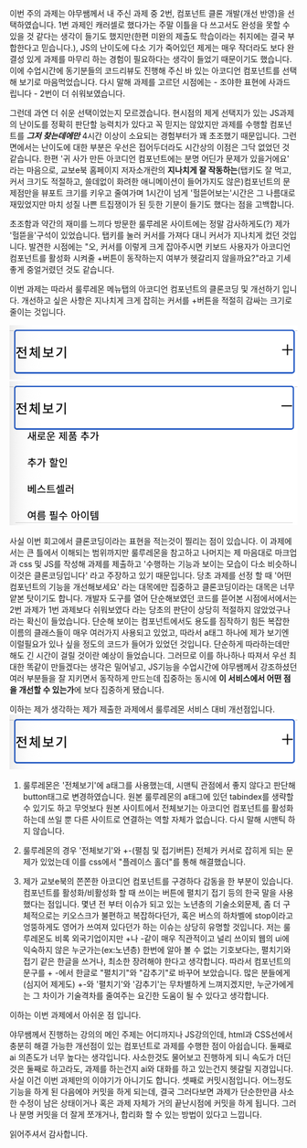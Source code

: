 이번 주의 과제는 야무쌤께서 내 주신 과제 중 2번, 컴포넌트 클론 개발(개선 반영)을 선택하였습니다. 1번 과제인 캐러셀로 했다가는 주말 이틀을 다 쓰고서도 완성을 못할 수 있을 것 같다는 생각이 들기도 했지만(한편 미완의 제출도 학습이라는 취지에는 결국 부합한다고 믿습니다.), JS의 난이도에 다소 기가 죽어있던 제게는 매우 작더라도 보다 완결성 있게 과제를 마무리 하는 경험이 필요하다는 생각이 들었기 때문이기도 했습니다. 이에 수업시간에 동기분들의 코드리뷰도 진행해 주신 바 있는 아코디언 컴포넌트를 선택해 보기로 마음먹었습니다. 다시 말해 과제를 고르던 시점에는 - 조야한 표현에 사과드립니다 - 2번이 더 쉬워보였습니다.

그런데 과연 더 쉬운 선택이었는지 모르겠습니다. 현시점의 제게 선택지가 있는 JS과제의 난이도를 정확히 판단할 능력치가 있다고 꼭 믿지는 않았지만 과제를 수행할 컴포넌트를 **_그저 찾는데에만_** 4시간 이상이 소요되는 경험부터가 꽤 초조했기 때문입니다. 그런 면에서는 난이도에 대한 부분은 우선은 접어두더라도 시간상의 이점은 그닥 없었던 것 같습니다.
한편 '귀 사가 만든 아코디언 컴포넌트에는 분명 어딘가 문제가 있을거에요' 라는 마음으로, 교보e북 홈페이지 저자소개란의 **지나치게 잘 작동하는**(탭키도 잘 먹고, 커서 크기도 적절하고, 쓸데없이 화려한 애니메이션이 들어가지도 않은)컴포넌트의 문제점만을 뷰포트 크기를 키우고 줄여가며 1시간이 넘게 '헐뜯어보는'시간은 그 나름대로 재밌었지만 마치 성질 나쁜 트집쟁이가 된 듯한 기분이 들기도 했다는 점을 고백합니다.

초조함과 약간의 재미를 느끼다 방문한 룰루레몬 사이트에는 정말 감사하게도(?) 제가 '헐뜯을'구석이 있었습니다. 탭키를 눌러 커서를 가져다 대니 커서가 지나치게 컸던 것입니다. 발견한 시점에는 "오, 커서를 이렇게 크게 잡아주시면 키보드 사용자가 아코디언 컴포넌트를 활성화 시켜줄 +버튼이 동작하는지 여부가 헷갈리지 않을까요?"라고 기세좋게 중얼거렸던 것도 같습니다.

이번 과제는 따라서 룰루레몬 메뉴탭의 아코디언 컴포넌트의 클론코딩 및 개선하기 입니다. 개선하고 싶은 사항은 지나치게 크게 잡히는 커서를 +버튼을 적절히 감싸는 크기로 줄이는 것입니다.

![커서가 너무 커요](images/fullview.png)
![열어도 마찬가지로 너무 커요](images/openup.png)

사실 이번 회고에서 클론코딩이라는 표현을 적는것이 찔리는 점이 있습니다. 이 과제에서는 큰 틀에서 이해되는 범위까지만 룰루레몬을 참고하고 나머지는 제 마음대로 마크업과 css 및 JS를 작성해 과제를 제출하고 '수행하는 기능과 보이는 모습이 다소 비슷하니 이것은 클론코딩입니다' 라고 주장하고 있기 때문입니다. 당초 과제를 선정 할 때 '어떤 컴포넌트의 기능을 개선해보세요' 라는 대목에만 집중하고 클론코딩이라는 대목은 너무 얕본 탓이기도 합니다. 개발자 도구를 열어 단순해보였던 코드를 뜯어본 시점에서에서는 2번 과제가 1번 과제보다 쉬워보였다 라는 당초의 판단이 상당히 적절하지 않았었구나라는 확신이 들었습니다.
단순해 보이는 컴포넌트에서도 용도를 짐작하기 힘든 복잡한 이름의 클래스들이 매우 여러가지 사용되고 있었고, 따라서 a태그 하나에 제가 보기엔 이럴필요가 있나 싶을 정도의 코드가 들어가 있었던 것입니다. 단순하게 따라하는데만 해도 긴 시간이 걸릴 것이란 예상이 들었습니다. 그러므로 이를 하나하나 따져서 우선 최대한 똑같이 만들겠다는 생각은 밀어넣고, JS기능을 수업시간에 야무쌤께서 강조하셨던 여러 부분들을 잘 지키면서 동작하게 만드는데 집중하는 동시에 **이 서비스에서 어떤 점을 개선할 수 있는가**에 보다 집중하게 됐습니다.

이하는 제가 생각하는 제가 제출한 과제에서 룰루레몬 서비스 대비 개선점입니다.
![커서가 너무 커요](images/fullview.png)

1. 룰루레몬은 '전체보기'에 a태그를 사용했는데, 시맨틱 관점에서 좋지 않다고 판단해 button태그로 변경하였습니다. 원본 룰루레몬의 a태그에 있던 tabindex를 생략할 수 있기도 하고 무엇보다 원본 사이트에서 전체보기는 아코디언 컴포넌트를 활성화 하는데 쓰일 뿐 다른 사이트로 연결하는 역할 자체가 없습니다. 다시 말해 시맨틱 하지 않습니다.

2. 룰루레몬의 경우 '전체보기'와 +-(펼침 및 접기버튼) 전체가 커서로 잡히게 되는 문제가 있었는데 이를 css에서 "플레이스 홀더"를 통해 해결했습니다.

3. 제가 교보e북의 쫀쫀한 아코디언 컴포넌트를 구경하다 감동을 한 부분이 있습니다. 컴포넌트를 활성화/비활성화 할 때 쓰이는 버튼에 펼치기 접기 등의 한국 말을 사용했다는 점입니다. 몇년 전 부터 이슈가 되고 있는 노년층의 기술소외문제, 좀 더 구체적으로는 키오스크가 불편하고 복잡하다던가, 혹은 버스의 하차벨에 stop이라고 엉뚱하게도 영어가 쓰여져 있다던가 하는 이슈는 상당히 유명할 것입니다. 저는 룰루레몬도 비록 외국기업이지만 +나 -같이 매우 직관적이고 널리 쓰이되 웹의 ui에 익숙하지 않은 누군가는(ex:노년층) 한번에 알아 볼 수 없는 기호보다는, 펼치기와 접기 같은 한글을 쓰거나, 최소한 장려해야 한다고 생각합니다. 따라서 컴포넌트의 문구를 + -에서 한글로 "펼치기"와 "감추기"로 바꾸어 보았습니다. 많은 분들에게(심지어 제게도) +-와 '펼치기'와 '감추기'는 무차별하게 느껴지겠지만, 누군가에게는 그 차이가 기술격차를 줄여주는 요긴한 도움이 될 수 있다고 생각합니다.

이하는 이번 과제에서 아쉬운 점 입니다.

야무쌤께서 진행하는 강의의 메인 주제는 어디까지나 JS강의인데, html과 CSS선에서 충분히 해결 가능한 개선점이 있는 컴포넌트로 과제를 수행한 점이 아쉽습니다. 둘째로 ai 의존도가 너무 높다는 생각입니다. 사소한것도 물어보고 진행하게 되니 속도가 더딘것은 둘째로 하고라도, 과제를 하는건지 ai와 대화를 하고 있는건지 헷갈릴 지경입니다. 사실 이건 이번 과제만의 이야기가 아니기도 합니다. 셋째로 커밋시점입니다. 어느정도 기능을 하게 된 다음에야 커밋을 하게 되는데, 결국 그러다보면 과제가 단순한만큼 사소한 수정이 남은 상태이거나 혹은 과제 자체가 거의 끝난시점에 커밋을 하게 됩니다. 그러나 분명 커밋을 더 잘게 쪼개거나, 합리화 할 수 있는 방법이 있다고 느낍니다.

읽어주셔서 감사합니다.
